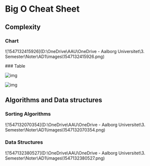 # Big O Cheat Sheet

## Complexity

### Chart

![1547132415926](D:\OneDrive\AAU\OneDrive - Aalborg Universitet\3. Semester\Noter\AD1\images\1547132415926.png)

<div style="page-break-after: always;"></div>
### Table

![img](https://lh4.googleusercontent.com/LkfZV2dTi2f-zdhiLTzdOAGS1GU-JEXZMwJ9l3dVblG5Z4AjmCONLFoDtQRYnWFqyXtFHituuR60f92tsId4VKqmTPL_G4rRDljq2ROXxZlUcCzSKhhuLhlcS8EJMvANNR9E3x7t)

![img](https://lh3.googleusercontent.com/XGdhw-i3xDixYEt1UOMCb27AZSvSTi-Z6IbGqRzLLiAiV9xgIGzu_PQP_y0h37O_Bhon6CF9acCKGWI0-YuXfn-Xjr-G5G-0JgJ-Ce0BanAiYL9cvMBzOuvTjd2wo7qGkV-9BGzm)

<div style="page-break-after: always;"></div>

## Algorithms and Data structures

### Sorting Algorithms

![1547132070354](D:\OneDrive\AAU\OneDrive - Aalborg Universitet\3. Semester\Noter\AD1\images\1547132070354.png)

### Data Structures

![1547132380527](D:\OneDrive\AAU\OneDrive - Aalborg Universitet\3. Semester\Noter\AD1\images\1547132380527.png)


